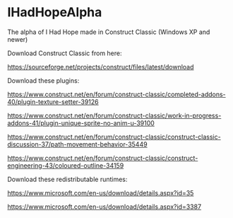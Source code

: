 # IHadHopeAlpha

The alpha of I Had Hope made in Construct Classic (Windows XP and newer)

Download Construct Classic from here: 

https://sourceforge.net/projects/construct/files/latest/download

Download these plugins:

https://www.construct.net/en/forum/construct-classic/completed-addons-40/plugin-texture-setter-39126

https://www.construct.net/en/forum/construct-classic/work-in-progress-addons-41/plugin-unique-sprite-no-anim-u-39100

https://www.construct.net/en/forum/construct-classic/construct-classic-discussion-37/path-movement-behavior-35449

https://www.construct.net/en/forum/construct-classic/construct-engineering-43/coloured-outline-34159

Download these redistributable runtimes:

https://www.microsoft.com/en-us/download/details.aspx?id=35

https://www.microsoft.com/en-us/download/details.aspx?id=3387

